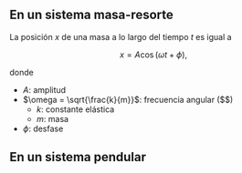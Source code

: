 ## En un sistema masa-resorte

La posición $x$ de una masa a lo largo del tiempo $t$ es igual a

$$
x = A\cos(\omega t + \phi)
,$$

donde

- $A$: amplitud
- $\omega = \sqrt{\frac{k}{m}}$: frecuencia angular ($\$)
	- $k$: constante elástica
	- $m$: masa
- $\phi$: desfase

## En un sistema pendular
